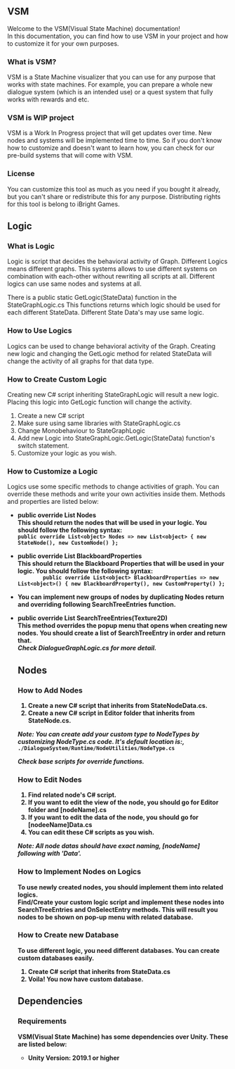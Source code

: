 ## VSM

Welcome to the VSM(Visual State Machine) documentation!<br/>
In this documentation, you can find how to use VSM in your project and how to customize it for your own purposes.

### What is VSM?

VSM is a State Machine visualizer that you can use for any purpose that works with state machines. For example, you can prepare a whole new dialogue system (which is an intended use) or a quest system that fully works with rewards and etc.

### VSM is WIP project
VSM is a Work In Progress project that will get updates over time. New nodes and systems will be implemented time to time. So if you don't know how to customize and doesn't want to learn how, you can check for our pre-build systems that will come with VSM. 

### License
You can customize this tool as much as you need if you bought it already, but you can't share or redistribute this for any purpose. Distributing rights for this tool is belong to iBright Games.

## Logic

### What is Logic
Logic is script that decides the behavioral activity of Graph. Different Logics means different graphs. This systems allows to use different systems on combination with each-other without rewriting all scripts at all. Different logics can use same nodes and systems at all.

There is a public static GetLogic(StateData) function in the StateGraphLogic.cs
This functions returns which logic should be used for each different StateData. Different State Data's may use same logic.

### How to Use Logics
Logics can be used to change behavioral activity of the Graph. Creating new logic and changing the GetLogic method for related StateData will change the activity of all graphs for that data type.

### How to Create Custom Logic
Creating new C# script inheriting StateGraphLogic will result a new logic. Placing this logic into GetLogic function will change the activity. 

1. Create a new C# script
2. Make sure using same libraries with StateGraphLogic.cs
3. Change Monobehaviour to StateGraphLogic
4. Add new Logic into StateGraphLogic.GetLogic(StateData) function's switch statement.
5. Customize your logic as you wish.


### How to Customize a Logic
Logics use some specific methods to change activities of graph. You can override these methods and write your own activities inside them. Methods and properties are listed below:

* **public override List<object> Nodes**<br/>
This should return the nodes that will be used in your logic. You should follow the following syntax:<br/>
`
public override List<object> Nodes => new List<object>
{
    new StateNode(),
    new CustomNode()
};
`

* **public override List<object> BlackboardProperties**<br/>
This should return the Blackboard Properties that will be used in your logic. You should follow the following syntax:<br/>
`        
public override List<object> BlackboardProperties => new List<object>()
{
    new BlackboardProperty(),
    new CustomProperty()
};
`

* You can implement new groups of nodes by duplicating Nodes return and overriding following SearchTreeEntries function.

* **public override List<SearchTreeEntry> SearchTreeEntries(Texture2D)**<br/>
This method overrides the popup menu that opens when creating new nodes. You should create a list of SearchTreeEntry in order and return that.<br/>
_Check DialogueGraphLogic.cs for more detail._

## Nodes
    
### How to Add Nodes

1. Create a new C# script that inherits from StateNodeData.cs.
2. Create a new C# script in Editor folder that inherits from StateNode.cs.

_Note: You can create add your custom type to NodeTypes by customizing NodeType.cs code. It's default location is:,<br/>_
`./DialogueSystem/Runtime/NodeUtilities/NodeType.cs`

_Check base scripts for override functions._

### How to Edit Nodes

1. Find related node's C# script.
2. If you want to edit the view of the node, you should go for Editor folder and [nodeName].cs
3. If you want to edit the data of the node, you should go for [nodeeName]Data.cs
4. You can edit these C# scripts as you wish.

_Note: All node datas should have exact naming, [nodeName] following with 'Data'._

### How to Implement Nodes on Logics
To use newly created nodes, you should implement them into related logics.<br/>
Find/Create your custom logic script and implement these nodes into SearchTreeEntries and OnSelectEntry methods. This will result you nodes to be shown on pop-up menu with related database.


### How to Create new Database
To use different logic, you need different databases. You can create custom databases easily.

1. Create C# script that inherits from StateData.cs
2. Voila! You now have custom database.
    
## Dependencies

### Requirements

VSM(Visual State Machine) has some dependencies over Unity. 
These are listed below:

* Unity **Version: 2019.1** or **higher**
